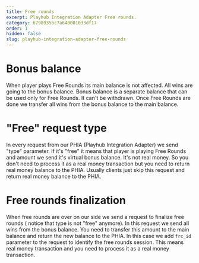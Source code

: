 ```yaml
---
title: Free rounds
excerpt: Playhub Integration Adapter Free rounds.
category: 6798935bc7a640001033df17
order: 1
hidden: false
slug: playhub-integration-adapter-free-rounds
---
```


# Bonus balance

When player plays Free Rounds its main balance is not affected. All wins are going to the bonus balance.
Bonus balance is a separate balance that can be used only for Free Rounds. It can't be withdrawn.
Once Free Rounds are done we transfer all wins from the bonus balance to the main balance.

# "Free" request type

In every request from our PHIA (Playhub Integration Adapter) we send "type" parameter. If it's "free" it means that player is playing Free Rounds and amount we send it's virtual bonus balance. It's not real money. So you don't need to process it as a real money transaction but you need to return real money balance to the PHIA. Usually clients just skip this request and return real money balance to the PHIA.

# Free rounds finalization

When free rounds are over on our side we send a request to finalize free rounds ( notice that type is not "free" anymore). In this request we send all wins from the bonus balance. You need to transfer this amount to the main balance and return the new balance to the PHIA. In this case we add `frc_id` parameter to the request to identify the free rounds session. This means real money transaction and you need to process it as a real money transaction.
